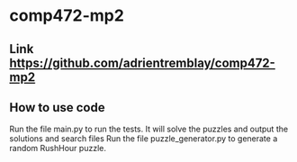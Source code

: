 # comp472-mp2
## Link https://github.com/adrientremblay/comp472-mp2

## How to use code
Run the file main.py to run the tests. It will solve the puzzles and output the solutions and search files
Run the file puzzle_generator.py to generate a random RushHour puzzle.
